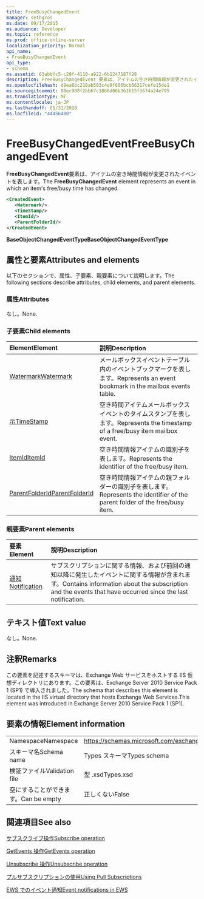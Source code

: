 ```yaml
---
title: FreeBusyChangedEvent
manager: sethgros
ms.date: 09/17/2015
ms.audience: Developer
ms.topic: reference
ms.prod: office-online-server
localization_priority: Normal
api_name:
- FreeBusyChangedEvent
api_type:
- schema
ms.assetid: 63abbfc5-c29f-4110-a922-6b1247187f28
description: FreeBusyChangedEvent 要素は、アイテムの空き時間情報が変更されたイベントを表します。
ms.openlocfilehash: d9ea8bc210ab503c4e9f606bcb66317cefe15de1
ms.sourcegitcommit: 88ec988f2bb67c1866d06b361615f3674a24e795
ms.translationtype: MT
ms.contentlocale: ja-JP
ms.lasthandoff: 05/31/2020
ms.locfileid: "44456480"
---
```

# <a name="freebusychangedevent"></a><span data-ttu-id="36a52-103">FreeBusyChangedEvent</span><span class="sxs-lookup"><span data-stu-id="36a52-103">FreeBusyChangedEvent</span></span>

<span data-ttu-id="36a52-104">**FreeBusyChangedEvent**要素は、アイテムの空き時間情報が変更されたイベントを表します。</span><span class="sxs-lookup"><span data-stu-id="36a52-104">The **FreeBusyChangedEvent** element represents an event in which an item's free/busy time has changed.</span></span> 
  
```xml
<CreatedEvent>
   <Watermark/>
   <TimeStamp/>
   <ItemId/>
   <ParentFolderId/>
</CreatedEvent>
```

 <span data-ttu-id="36a52-105">**BaseObjectChangedEventType**</span><span class="sxs-lookup"><span data-stu-id="36a52-105">**BaseObjectChangedEventType**</span></span>
## <a name="attributes-and-elements"></a><span data-ttu-id="36a52-106">属性と要素</span><span class="sxs-lookup"><span data-stu-id="36a52-106">Attributes and elements</span></span>

<span data-ttu-id="36a52-107">以下のセクションで、属性、子要素、親要素について説明します。</span><span class="sxs-lookup"><span data-stu-id="36a52-107">The following sections describe attributes, child elements, and parent elements.</span></span>
  
### <a name="attributes"></a><span data-ttu-id="36a52-108">属性</span><span class="sxs-lookup"><span data-stu-id="36a52-108">Attributes</span></span>

<span data-ttu-id="36a52-109">なし。</span><span class="sxs-lookup"><span data-stu-id="36a52-109">None.</span></span>
  
### <a name="child-elements"></a><span data-ttu-id="36a52-110">子要素</span><span class="sxs-lookup"><span data-stu-id="36a52-110">Child elements</span></span>

|<span data-ttu-id="36a52-111">**Element**</span><span class="sxs-lookup"><span data-stu-id="36a52-111">**Element**</span></span>|<span data-ttu-id="36a52-112">**説明**</span><span class="sxs-lookup"><span data-stu-id="36a52-112">**Description**</span></span>|
|:-----|:-----|
|[<span data-ttu-id="36a52-113">Watermark</span><span class="sxs-lookup"><span data-stu-id="36a52-113">Watermark</span></span>](watermark.md) <br/> |<span data-ttu-id="36a52-114">メールボックスイベントテーブル内のイベントブックマークを表します。</span><span class="sxs-lookup"><span data-stu-id="36a52-114">Represents an event bookmark in the mailbox events table.</span></span>  <br/> |
|[<span data-ttu-id="36a52-115">示</span><span class="sxs-lookup"><span data-stu-id="36a52-115">TimeStamp</span></span>](timestamp.md) <br/> |<span data-ttu-id="36a52-116">空き時間アイテムメールボックスイベントのタイムスタンプを表します。</span><span class="sxs-lookup"><span data-stu-id="36a52-116">Represents the timestamp of a free/busy item mailbox event.</span></span>  <br/> |
|[<span data-ttu-id="36a52-117">ItemId</span><span class="sxs-lookup"><span data-stu-id="36a52-117">ItemId</span></span>](itemid.md) <br/> |<span data-ttu-id="36a52-118">空き時間情報アイテムの識別子を表します。</span><span class="sxs-lookup"><span data-stu-id="36a52-118">Represents the identifier of the free/busy item.</span></span>  <br/> |
|[<span data-ttu-id="36a52-119">ParentFolderId</span><span class="sxs-lookup"><span data-stu-id="36a52-119">ParentFolderId</span></span>](parentfolderid.md) <br/> |<span data-ttu-id="36a52-120">空き時間情報アイテムの親フォルダーの識別子を表します。</span><span class="sxs-lookup"><span data-stu-id="36a52-120">Represents the identifier of the parent folder of the free/busy item.</span></span>  <br/> |
   
### <a name="parent-elements"></a><span data-ttu-id="36a52-121">親要素</span><span class="sxs-lookup"><span data-stu-id="36a52-121">Parent elements</span></span>

|<span data-ttu-id="36a52-122">**要素**</span><span class="sxs-lookup"><span data-stu-id="36a52-122">**Element**</span></span>|<span data-ttu-id="36a52-123">**説明**</span><span class="sxs-lookup"><span data-stu-id="36a52-123">**Description**</span></span>|
|:-----|:-----|
|[<span data-ttu-id="36a52-124">通知</span><span class="sxs-lookup"><span data-stu-id="36a52-124">Notification</span></span>](notification-ex15websvcsotherref.md) <br/> |<span data-ttu-id="36a52-125">サブスクリプションに関する情報、および前回の通知以降に発生したイベントに関する情報が含まれます。</span><span class="sxs-lookup"><span data-stu-id="36a52-125">Contains information about the subscription and the events that have occurred since the last notification.</span></span>  <br/> |
   
## <a name="text-value"></a><span data-ttu-id="36a52-126">テキスト値</span><span class="sxs-lookup"><span data-stu-id="36a52-126">Text value</span></span>

<span data-ttu-id="36a52-127">なし。</span><span class="sxs-lookup"><span data-stu-id="36a52-127">None.</span></span>
  
## <a name="remarks"></a><span data-ttu-id="36a52-128">注釈</span><span class="sxs-lookup"><span data-stu-id="36a52-128">Remarks</span></span>

<span data-ttu-id="36a52-129">この要素を記述するスキーマは、Exchange Web サービスをホストする IIS 仮想ディレクトリにあります。この要素は、Exchange Server 2010 Service Pack 1 (SP1) で導入されました。</span><span class="sxs-lookup"><span data-stu-id="36a52-129">The schema that describes this element is located in the IIS virtual directory that hosts Exchange Web Services.This element was introduced in Exchange Server 2010 Service Pack 1 (SP1).</span></span>
  
## <a name="element-information"></a><span data-ttu-id="36a52-130">要素の情報</span><span class="sxs-lookup"><span data-stu-id="36a52-130">Element information</span></span>

|||
|:-----|:-----|
|<span data-ttu-id="36a52-131">Namespace</span><span class="sxs-lookup"><span data-stu-id="36a52-131">Namespace</span></span>  <br/> |https://schemas.microsoft.com/exchange/services/2006/types  <br/> |
|<span data-ttu-id="36a52-132">スキーマ名</span><span class="sxs-lookup"><span data-stu-id="36a52-132">Schema name</span></span>  <br/> |<span data-ttu-id="36a52-133">Types スキーマ</span><span class="sxs-lookup"><span data-stu-id="36a52-133">Types schema</span></span>  <br/> |
|<span data-ttu-id="36a52-134">検証ファイル</span><span class="sxs-lookup"><span data-stu-id="36a52-134">Validation file</span></span>  <br/> |<span data-ttu-id="36a52-135">型 .xsd</span><span class="sxs-lookup"><span data-stu-id="36a52-135">Types.xsd</span></span>  <br/> |
|<span data-ttu-id="36a52-136">空にすることができます。</span><span class="sxs-lookup"><span data-stu-id="36a52-136">Can be empty</span></span>  <br/> |<span data-ttu-id="36a52-137">正しくない</span><span class="sxs-lookup"><span data-stu-id="36a52-137">False</span></span>  <br/> |
   
## <a name="see-also"></a><span data-ttu-id="36a52-138">関連項目</span><span class="sxs-lookup"><span data-stu-id="36a52-138">See also</span></span>



[<span data-ttu-id="36a52-139">サブスクライブ操作</span><span class="sxs-lookup"><span data-stu-id="36a52-139">Subscribe operation</span></span>](subscribe-operation.md)
  
[<span data-ttu-id="36a52-140">GetEvents 操作</span><span class="sxs-lookup"><span data-stu-id="36a52-140">GetEvents operation</span></span>](getevents-operation.md)
  
[<span data-ttu-id="36a52-141">Unsubscribe 操作</span><span class="sxs-lookup"><span data-stu-id="36a52-141">Unsubscribe operation</span></span>](unsubscribe-operation.md)


[<span data-ttu-id="36a52-142">プルサブスクリプションの使用</span><span class="sxs-lookup"><span data-stu-id="36a52-142">Using Pull Subscriptions</span></span>](https://msdn.microsoft.com/library/f956bc0e-2b25-4613-966b-54c65456897c%28Office.15%29.aspx)
  
[<span data-ttu-id="36a52-143">EWS でのイベント通知</span><span class="sxs-lookup"><span data-stu-id="36a52-143">Event notifications in EWS</span></span>](https://msdn.microsoft.com/library/4fd4b351-d35c-4ccc-9ed9-878932ab9d50%28Office.15%29.aspx)

